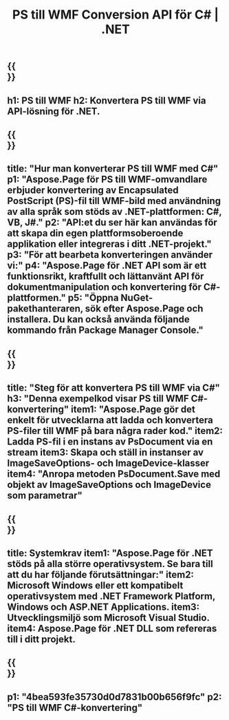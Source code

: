 ﻿---
translation: true
template: /_templates/_conversion-child-net.md
title: PS till WMF Conversion API för C# | .NET
url: /net/conversion/ps-to-wmf/
description: Exempelkod för PS till WMF C#-konvertering. Använd API-exempelkod för batch-PS-filer till WMF-konvertering inom VB.NET, Asp.NET eller någon .NET-baserad applikation.
informat: PS
outformat: WMF
otherformats: XPS EPS
---

{{<section banner>}}
---
h1: PS till WMF
h2: Konvertera PS till WMF via API-lösning för .NET.
---

{{<section overview>}}
---
title: "Hur man konverterar PS till WMF med C#"
p1: "Aspose.Page för PS till WMF-omvandlare erbjuder konvertering av Encapsulated PostScript (PS)-fil till WMF-bild med användning av alla språk som stöds av .NET-plattformen: C#, VB, J#."
p2: "API:et du ser här kan användas för att skapa din egen plattformsoberoende applikation eller integreras i ditt .NET-projekt."
p3: "För att bearbeta konverteringen använder vi:"
p4: "Aspose.Page för .NET API som är ett funktionsrikt, kraftfullt och lättanvänt API för dokumentmanipulation och konvertering för C#-plattformen."
p5: "Öppna NuGet-pakethanteraren, sök efter Aspose.Page och installera. Du kan också använda följande kommando från Package Manager Console."
---

{{<section feature1>}}
---
title: "Steg för att konvertera PS till WMF via C#"
h3: "Denna exempelkod visar PS till WMF C#-konvertering"
item1: "Aspose.Page gör det enkelt för utvecklarna att ladda och konvertera PS-filer till WMF på bara några rader kod."
item2: Ladda PS-fil i en instans av PsDocument via en stream
item3: Skapa och ställ in instanser av ImageSaveOptions- och ImageDevice-klasser
item4: "Anropa metoden PsDocument.Save med objekt av ImageSaveOptions och ImageDevice som parametrar"
---

{{<section feature2>}}
---
title: Systemkrav
item1: "Aspose.Page för .NET stöds på alla större operativsystem. Se bara till att du har följande förutsättningar:"
item2: Microsoft Windows eller ett kompatibelt operativsystem med .NET Framework Platform, Windows och ASP.NET Applications.
item3: Utvecklingsmiljö som Microsoft Visual Studio.
item4: Aspose.Page för .NET DLL som refereras till i ditt projekt.
---

{{<section gist>}}
---
p1: "4bea593fe35730d0d7831b00b656f9fc"
p2: "PS till WMF C#-konvertering"
---

